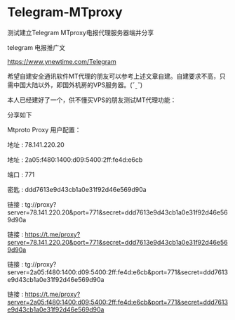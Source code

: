 # Telegram-MTproxy

测试建立Telegram MTproxy电报代理服务器端并分享

telegram 电报推广文

https://www.ynewtime.com/Telegram

希望自建安全通讯软件MT代理的朋友可以参考上述文章自建。自建要求不高，只需中国大陆以外，即国外机房的VPS服务器。(ˇˍˇ) 

本人已经建好了一个，供不懂买VPS的朋友测试MT代理功能：

分享如下

Mtproto Proxy 用户配置：

 地址   : 78.141.220.20
 
 地址   : 2a05:f480:1400:d09:5400:2ff:fe4d:e6cb
 
 端口   : 771
 
 密匙   : ddd7613e9d43cb1a0e31f92d46e569d90a
 
 链接   : tg://proxy?server=78.141.220.20&port=771&secret=ddd7613e9d43cb1a0e31f92d46e569d90a
 
 链接   : https://t.me/proxy?server=78.141.220.20&port=771&secret=ddd7613e9d43cb1a0e31f92d46e569d90a
 
 链接   : tg://proxy?server=2a05:f480:1400:d09:5400:2ff:fe4d:e6cb&port=771&secret=ddd7613e9d43cb1a0e31f92d46e569d90a
 
 链接   : https://t.me/proxy?server=2a05:f480:1400:d09:5400:2ff:fe4d:e6cb&port=771&secret=ddd7613e9d43cb1a0e31f92d46e569d90a
